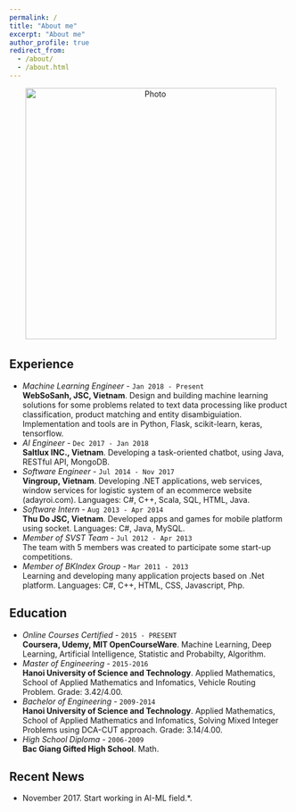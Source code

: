 ```yaml
---
permalink: /
title: "About me"
excerpt: "About me"
author_profile: true
redirect_from: 
  - /about/
  - /about.html
---
```


<p align="center">
  <img src="https://ninjaking.github.io/images/500x300.png?raw=true" alt="Photo" style="width: 450px;"/> 
</p>

## <i class="fa fa-briefcase"></i> Experience
- _Machine Learning Engineer_ - `Jan 2018 - Present`  
**WebSoSanh, JSC, Vietnam**. Design and building machine learning solutions for some problems related to text data processing like product classification, product matching and entity disambiguiation. Implementation and tools are in Python, Flask, scikit-learn, keras, tensorflow.
- _AI Engineer_ - `Dec 2017 - Jan 2018`  
**Saltlux INC., Vietnam**. Developing a task-oriented chatbot, using Java, RESTful API, MongoDB.
- _Software Engineer_ - `Jul 2014 - Nov 2017`   
**Vingroup, Vietnam**.  Developing .NET applications, web services, window services for logistic system of an ecommerce website (adayroi.com). Languages: C#, C++, Scala, SQL, HTML, Java.
- _Software Intern_ - `Aug 2013 - Apr 2014`   
**Thu Do JSC, Vietnam**.  Developed apps and games for mobile platform using socket. Languages: C#, Java, MySQL.
- _Member of SVST Team_ - `Jul 2012 - Apr 2013`   
The team with 5 members was created to participate some start-up competitions.
- _Member of BKIndex Group_ - `Mar 2011 - 2013`   
Learning and developing many application projects based on .Net platform. Languages: C#, C++, HTML, CSS, Javascript, Php.

## <i class="fa fa-graduation-cap"></i> Education
- _Online Courses Certified_ - `2015 - PRESENT`  
**Coursera, Udemy, MIT OpenCourseWare**. Machine Learning, Deep Learning, Artificial Intelligence, Statistic and Probabilty, Algorithm.
- _Master of Engineering_ - `2015-2016`  
**Hanoi University of Science and Technology**. Applied Mathematics, School of Applied Mathematics and Infomatics, Vehicle Routing Problem. Grade: 3.42/4.00.
- _Bachelor of Engineering_ - `2009-2014`  
**Hanoi University of Science and Technology**. Applied Mathematics, School of Applied Mathematics and Infomatics, Solving Mixed Integer Problems using DCA-CUT approach. Grade: 3.14/4.00.
- _High School Diploma_ - `2006-2009`  
**Bac Giang Gifted High School**. Math.

## <i class="fa fa-hacker-news"></i> Recent News
* November 2017. Start working in AI-ML field.*.

